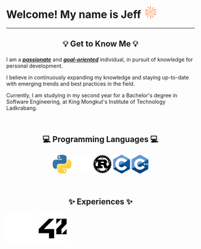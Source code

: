 # Welcome! My name is Jeff <img src="./assets/firework.gif" width="35" height="35">

---

## <p align="center">💡 Get to Know Me 💡</p>

I am a <u>**_passionate_**</u> and <u>**_goal-oriented_**</u> individual, in pursuit of knowledge for personal development.

I believe in continuously expanding my knowledge and staying up-to-date with emerging trends and best practices in the field.

Currently, I am studying in my second year for a Bachelor's degree in Software Engineering, at King Mongkut's Institute of Technology Ladkrabang.

<br>

## <p align="center">💻 Programming Languages 💻</p>

<div> <p align="center">
 <img height="50em" src="./assets/python.png?raw=true" />
 <img height="50em" src="./assets/rust_dark.png?raw=true#gh-dark-mode-only" />
 <img height="50em" src="./assets/rust_light.png?raw=true#gh-light-mode-only" />
 <img height="50em" src="./assets/c.png?raw=true" />
 <img height="50em" src="./assets/cpp.png?raw=true" />
</div> </p>

<br>

## <p align="center">✨ Experiences ✨</p>

<div>
 <img height="80em" src="./assets/42_dark.png?raw=true#gh-dark-mode-only" />
 <img height="80em" src="./assets/42_light.png?raw=true#gh-light-mode-only" />
</div>

<br>